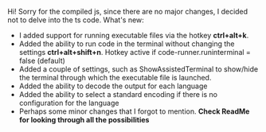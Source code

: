 Hi! Sorry for the compiled js, since there are no major changes, I decided not to delve into the ts code.
What's new:
* I added support for running executable files via the hotkey **ctrl+alt+k**. 
* Added the ability to run code in the terminal without changing the settings **ctrl+alt+shift+n**. Hotkey active if code-runner.runinterminal = false (default)
* Added a couple of settings, such as ShowAssistedTerminal to show/hide the terminal through which the executable file is launched.
* Added the ability to decode the output for each language
* Added the ability to select a standard encoding if there is no configuration for the language
* Perhaps some minor changes that I forgot to mention.
  **Check ReadMe for looking through all the possibilities**
